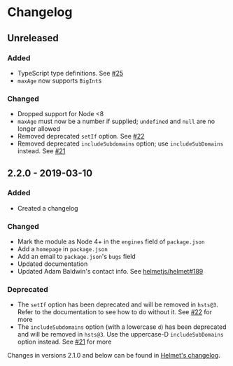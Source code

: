 # Changelog

## Unreleased
### Added
* TypeScript type definitions. See [#25](https://github.com/helmetjs/hsts/pull/25)
* `maxAge` now supports `BigInt`s

### Changed
* Dropped support for Node <8
* `maxAge` must now be a number if supplied; `undefined` and `null` are no longer allowed
* Removed deprecated `setIf` option. See [#22](https://github.com/helmetjs/hsts/issues/22)
* Removed deprecated `includeSubdomains` option; use `includeSubDomains` instead. See [#21](https://github.com/helmetjs/hsts/issues/21)

## 2.2.0 - 2019-03-10
### Added
* Created a changelog

### Changed
* Mark the module as Node 4+ in the `engines` field of `package.json`
* Add a `homepage` in `package.json`
* Add an email to `package.json`'s `bugs` field
* Updated documentation
* Updated Adam Baldwin's contact info. See [helmetjs/helmet#189](https://github.com/helmetjs/helmet/issues/189)

### Deprecated
* The `setIf` option has been deprecated and will be removed in `hsts@3`. Refer to the documentation to see how to do without it. See [#22](https://github.com/helmetjs/hsts/issues/22) for more
* The `includeSubdomains` option (with a lowercase `d`) has been deprecated and will be removed in `hsts@3`. Use the uppercase-D `includeSubDomains` option instead. See [#21](https://github.com/helmetjs/hsts/issues/21) for more

Changes in versions 2.1.0 and below can be found in [Helmet's changelog](https://github.com/helmetjs/helmet/blob/master/CHANGELOG.md).
